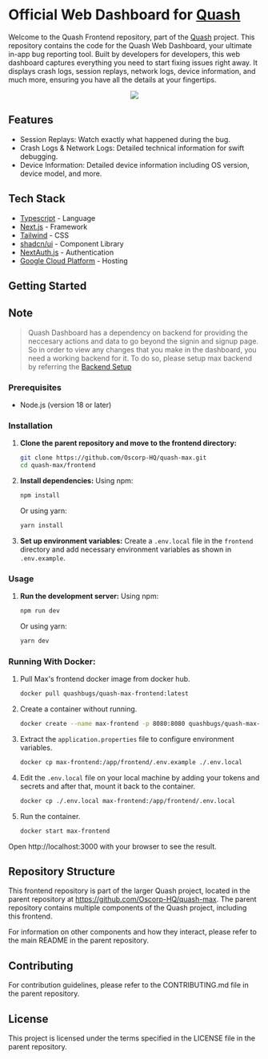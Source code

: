 # Official Web Dashboard for [Quash](https://quashbugs.com/)

Welcome to the Quash Frontend repository, part of the [Quash](https://quashbugs.com/) project. This repository contains the code for the Quash Web Dashboard, your ultimate in-app bug reporting tool. Built by developers for developers, this web dashboard captures everything you need to start fixing issues right away. It displays crash logs, session replays, network logs, device information, and much more, ensuring you have all the details at your fingertips.

<p align="center">
    <a href="https://quashbugs.com">
        <img src="https://storage.googleapis.com/misc_quash_static/quash-frontend.png"/>
    </a>
</p>

## Features

- Session Replays: Watch exactly what happened during the bug.
- Crash Logs & Network Logs: Detailed technical information for swift debugging.
- Device Information: Detailed device information including OS version, device model, and more.

## Tech Stack

- [Typescript](https://www.typescriptlang.org/) - Language
- [Next.js](https://nextjs.org/) - Framework
- [Tailwind](https://tailwindcss.com/) - CSS
- [shadcn/ui](https://ui.shadcn.com/) - Component Library
- [NextAuth.js](https://next-auth.js.org/) - Authentication
- [Google Cloud Platform](https://cloud.google.com/) - Hosting

## Getting Started

## Note

> Quash Dashboard has a dependency on backend for providing the neccesary actions and data to go beyond the signin and signup page. So in order to view any changes that you make in the dashboard, you need a working backend for it. To do so, please setup max backend by referring the [Backend Setup](../backend)

### Prerequisites

- Node.js (version 18 or later)

### Installation

1. **Clone the parent repository and move to the frontend directory:**

   ```sh
   git clone https://github.com/Oscorp-HQ/quash-max.git
   cd quash-max/frontend
   ```

2. **Install dependencies:**
   Using npm:

   ```sh
   npm install
   ```

   Or using yarn:

   ```sh
   yarn install
   ```

3. **Set up environment variables:**
   Create a `.env.local` file in the `frontend` directory and add necessary environment variables as shown in `.env.example`.

### Usage

1. **Run the development server:**
   Using npm:

   ```sh
   npm run dev
   ```

   Or using yarn:

   ```sh
   yarn dev
   ```

### Running With Docker:

1. Pull Max's frontend docker image from docker hub.

   ```bash
   docker pull quashbugs/quash-max-frontend:latest
   ```

2. Create a container without running.

   ```bash
   docker create --name max-frontend -p 8080:8080 quashbugs/quash-max-frontend:latest
   ```

3. Extract the `application.properties` file to configure environment variables.

   ```bash
   docker cp max-frontend:/app/frontend/.env.example ./.env.local
   ```

4. Edit the `.env.local` file on your local machine by adding your tokens and secrets and after that, mount it back to the container.

   ```bash
   docker cp ./.env.local max-frontend:/app/frontend/.env.local
   ```

5. Run the container.

   ```bash
   docker start max-frontend
   ```

Open http://localhost:3000 with your browser to see the result.

## Repository Structure

This frontend repository is part of the larger Quash project, located in the parent repository at https://github.com/Oscorp-HQ/quash-max. The parent repository contains multiple components of the Quash project, including this frontend.

For information on other components and how they interact, please refer to the main README in the parent repository.

## Contributing

For contribution guidelines, please refer to the CONTRIBUTING.md file in the parent repository.

## License

This project is licensed under the terms specified in the LICENSE file in the parent repository.
